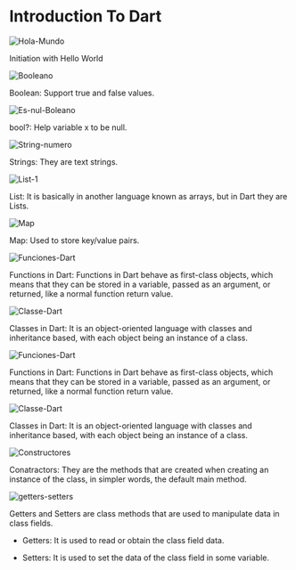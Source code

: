 # Introduction To Dart

![Hola-Mundo](https://user-images.githubusercontent.com/62777613/205444411-98a05e2b-18ae-41fe-819e-be2f983ebbad.png)

Initiation with Hello World

![Booleano](https://user-images.githubusercontent.com/62777613/205444494-f88c5732-0442-4c06-a48f-0823c82bc289.png)

Boolean: Support true and false values.

![Es-nul-Boleano](https://user-images.githubusercontent.com/62777613/205444502-09940ae7-5df7-4e89-ad05-354cff11ab2e.png)

bool?: Help variable x to be null.

![String-numero](https://user-images.githubusercontent.com/62777613/205444535-6c4eaa56-a2a4-4114-acaa-d8a47fefed70.png)

Strings: They are text strings.

![List-1](https://user-images.githubusercontent.com/62777613/205444585-15cfbb38-b600-4877-a5b5-3c3ede3a8126.png)

List: It is basically in another language known as arrays, but in Dart they are Lists.

![Map](https://user-images.githubusercontent.com/62777613/205444588-70b3ff95-94d6-4665-bbba-32f2ee901ced.png)

Map: Used to store key/value pairs.

![Funciones-Dart](https://user-images.githubusercontent.com/62777613/205458040-caf538ea-022f-4347-bd28-88d9e8743163.png)

Functions in Dart: Functions in Dart behave
as first-class objects, which means that they can be stored in a variable, passed as an argument, or returned, like a normal function return value.

![Classe-Dart](https://user-images.githubusercontent.com/62777613/205458042-9f8be7e2-95f9-4d0c-8d6e-c5d1a68ae68a.png)

Classes in Dart: It is an object-oriented language with classes and inheritance based, with each object being an instance of a class.

![Funciones-Dart](https://user-images.githubusercontent.com/62777613/205499996-7c48645e-a146-4917-a1c4-56826ba6e617.png)

Functions in Dart: Functions in Dart behave
as first-class objects, which means that they can be stored in a variable, passed as an argument, or returned, like a normal function return value.

![Classe-Dart](https://user-images.githubusercontent.com/62777613/205500019-76d04e87-ffaf-4d68-ac81-9f0b4589ca58.png)

Classes in Dart: It is an object-oriented language with classes and inheritance based, with each object being an instance of a class.

![Constructores](https://user-images.githubusercontent.com/62777613/205500032-98d7fba7-1ffd-4a38-b4c2-eced705ab4c9.png)

Conatractors: They are the methods that are created when creating an instance of the class, in simpler words, the default main method.

![getters-setters](https://user-images.githubusercontent.com/62777613/205500046-2ad50ea2-f84e-4220-832e-8d9119f95064.png)

Getters and Setters are class methods that are used to manipulate data in class fields.

- Getters: It is used to read or obtain the class field data.

- Setters: It is used to set the data of the class field in some variable.
